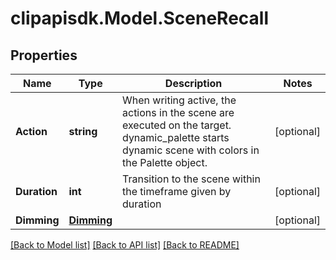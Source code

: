 # clipapisdk.Model.SceneRecall

## Properties

Name | Type | Description | Notes
------------ | ------------- | ------------- | -------------
**Action** | **string** | When writing active, the actions in the scene are executed on the target. dynamic_palette starts dynamic scene with colors in the Palette object. | [optional] 
**Duration** | **int** | Transition to the scene within the timeframe given by duration | [optional] 
**Dimming** | [**Dimming**](Dimming.md) |  | [optional] 

[[Back to Model list]](../README.md#documentation-for-models) [[Back to API list]](../README.md#documentation-for-api-endpoints) [[Back to README]](../README.md)

